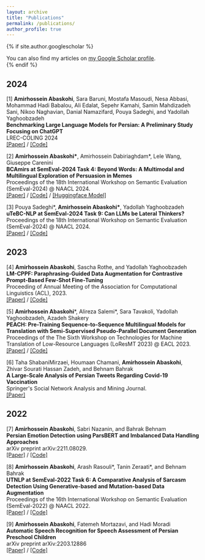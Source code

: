 ```yaml
---
layout: archive
title: "Publications"
permalink: /publications/
author_profile: true
---
```


{% if site.author.googlescholar %}
  <div class="wordwrap">You can also find my articles on <a href="{{site.author.googlescholar}}">my Google Scholar profile</a>.</div>
{% endif %}

## 2024 
[1] __Amirhossein Abaskohi__, Sara Baruni, Mostafa Masoudi, Nesa Abbasi, Mohammad Hadi Babalou, Ali Edalat, Sepehr Kamahi, Samin Mahdizadeh Sani, Nikoo Naghavian, Danial Namazifard, Pouya Sadeghi, and Yadollah Yaghoobzadeh                   
**Benchmarking Large Language Models for Persian: A Preliminary Study Focusing on ChatGPT**   
LREC-COLING 2024
<br/>
[\[Paper\]](https://arxiv.org/abs/2404.02403) / [\[Code\]](https://github.com/Ipouyall/Benchmarking_ChatGPT_for_Persian) 

[2] __Amirhossein Abaskohi\*__, Amirhossein Dabiriaghdam\*, Lele Wang, Giuseppe Carenini         
**BCAmirs at SemEval-2024 Task 4: Beyond Words: A Multimodal and Multilingual Exploration of Persuasion in Memes**   
Proceedings of the 18th International Workshop on Semantic Evaluation (SemEval-2024) @ NAACL 2024.
<br/>
[\[Paper\]](https://arxiv.org/abs/2404.03022) / [\[Code\]](https://github.com/AmirAbaskohi/Beyond-Words-A-Multimodal-Exploration-of-Persuasion-in-Memes) / [\[Huggingface Model\]](https://huggingface.co/AmirHossein1378/LLaVA-1.5-7b-meme-captioner)

[3] Pouya Sadeghi\*, __Amirhossein Abaskohi\*__, Yadollah Yaghoobzadeh                   
**uTeBC-NLP at SemEval-2024 Task 9: Can LLMs be Lateral Thinkers?**   
Proceedings of the 18th International Workshop on Semantic Evaluation (SemEval-2024) @ NAACL 2024.
<br/>
[\[Paper\]](https://arxiv.org/abs/2404.02474) / [\[Code\]](https://github.com/Ipouyall/Can-LLMs-be-Lateral-Thinkers)	  

## 2023
[4] __Amirhossein Abaskohi__, Sascha Rothe, and Yadollah Yaghoobzadeh  
**LM-CPPF: Paraphrasing-Guided Data Augmentation for Contrastive Prompt-Based Few-Shot Fine-Tuning**  
Proceeding of Annual Meeting of the Association for Computational Linguistics (ACL), 2023.  
[\[Paper\]](https://aclanthology.org/2023.acl-short.59.pdf) / [\[Code\]](https://github.com/AmirAbaskohi/LM-CPPF)

[5] __Amirhossein Abaskohi__\*, Alireza Salemi\*, Sara Tavakoli, Yadollah Yaghoobzadeh, Azadeh Shakery  
**PEACH: Pre-Training Sequence-to-Sequence Multilingual Models for Translation with Semi-Supervised Pseudo-Parallel Document Generation**  
Proceedings of the The Sixth Workshop on Technologies for Machine Translation of Low-Resource Languages (LoResMT 2023) @ EACL 2023. 
<br/>
[\[Paper\]](https://aclanthology.org/2023.loresmt-1.3.pdf) / [\[Code\]](https://github.com/AmirAbaskohi/PEACH)

[6] Taha ShabaniMirzaei, Houmaan Chamani, __Amirhossein Abaskohi__, Zhivar Sourati Hassan Zadeh, and Behnam Bahrak  
**A Large-Scale Analysis of Persian Tweets Regarding Covid-19 Vaccination**  
Springer's Social Network Analysis and Mining Journal.   
[\[Paper\]](https://link.springer.com/article/10.1007/s13278-023-01154-0)

## 2022   

[7] __Amirhossein Abaskohi__, Sabri Nazanin, and Bahrak Behnam                  
**Persian Emotion Detection using ParsBERT and Imbalanced Data Handling Approaches**  
arXiv preprint arXiv:2211.08029.    
[\[Paper\]](https://arxiv.org/pdf/2211.08029.pdf) / [\[Code\]](https://github.com/AmirAbaskohi/Persian-Emotion-Detection-using-ParsBERT-and-Imbalanced-Data-Handling-Approaches)

[8] __Amirhossein Abaskohi__, Arash Rasouli\*, Tanin Zeraati\*, and Behnam Bahrak                  
**UTNLP at SemEval-2022 Task 6: A Comparative Analysis of Sarcasm Detection Using Generative-based and Mutation-based Data Augmentation**  
Proceedings of the 16th International Workshop on Semantic Evaluation (SemEval-2022) @ NAACL 2022.   
[\[Paper\]](https://aclanthology.org/2022.semeval-1.135.pdf) / [\[Code\]](https://github.com/amirabaskohi/semeval2022-task6-sarcasm-detection)

[9] __Amirhossein Abaskohi__, Fatemeh Mortazavi, and Hadi Moradi                  
**Automatic Speech Recognition for Speech Assessment of Persian Preschool Children**  
arXiv preprint arXiv:2203.12886  
[\[Paper\]](https://arxiv.org/pdf/2203.12886.pdf) / [\[Code\]](https://github.com/AmirAbaskohi/Automatic-Speech-recognition-for-Speech-Assessment-of-Persian-Preschool-Children)